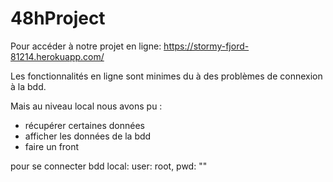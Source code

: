 # 48hProject

Pour accéder à notre projet en ligne: https://stormy-fjord-81214.herokuapp.com/

Les fonctionnalités en ligne sont minimes du à des problèmes de connexion à la bdd. 

Mais au niveau local nous avons pu : 

- récupérer certaines données
- afficher les données de la bdd
- faire un front

pour se connecter bdd local: user: root, pwd: ""

